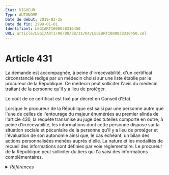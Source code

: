 ```yaml
---
État: VIGUEUR
Type: AUTONOME
Date de début: 2019-03-25
Date de fin: 2999-01-01
Identifiant: LEGIARTI000038310450
URL: article/LEGI/ARTI/00/00/38/31/04/LEGIARTI000038310450.xml
---
```


<h1>Article 431</h1>

La demande est accompagnée, à peine d'irrecevabilité, d'un certificat
circonstancié rédigé par un médecin choisi sur une liste établie par le
procureur de la République. Ce médecin peut solliciter l'avis du médecin
traitant de la personne qu'il y a lieu de protéger.<br />

Le coût de ce certificat est fixé par décret en Conseil d'Etat.<br />

Lorsque le procureur de la République est saisi par une personne autre que l'une
de celles de l'entourage du majeur énumérées au premier alinéa de l'article 430,
la requête transmise au juge des tutelles comporte en outre, à peine
d'irrecevabilité, les informations dont cette personne dispose sur la situation
sociale et pécuniaire de la personne qu'il y a lieu de protéger et l'évaluation
de son autonomie ainsi que, le cas échéant, un bilan des actions personnalisées
menées auprès d'elle. La nature et les modalités de recueil des informations
sont définies par voie réglementaire. Le procureur de la République peut
solliciter du tiers qui l'a saisi des informations complémentaires.


<details>
  <summary><em>Références</em></summary>

  <h2>Articles faisant référence à l'article</h2>
  
  <ul>
    <li>
      <a href="https://legal.tricoteuses.fr//redirection/LEGIARTI000038262758?vers=git&vers=legifrance">LOI n° 2019-222 du 23 mars 2019 de programmation 2018-2022 et de réforme pour la justice - article 9 PARTIELLEMENT_MODIF VIGUEUR, en vigueur depuis le 2019-03-25</a> MODIFIE source
    </li>
  </ul>
  
  <h2>Références faites par l'article</h2>
  
  <ul>
    <li>
      2009-12-23 CITATION cible <a href="https://legal.tricoteuses.fr//redirection/LEGIARTI000039348544?vers=git&vers=legifrance">Arrêté du 23 décembre 2009 relatif à la notice d'information jointe au modèle de mandat de protection future sous seing privé - article Annexe AUTONOME VIGUEUR, en vigueur depuis le 2020-01-01</a>
    </li>
    <li>
      2019-03-23 MODIFIE cible <a href="https://legal.tricoteuses.fr//redirection/LEGIARTI000038262758?vers=git&vers=legifrance">LOI n° 2019-222 du 23 mars 2019 de programmation 2018-2022 et de réforme pour la justice - article 9 PARTIELLEMENT_MODIF VIGUEUR, en vigueur depuis le 2019-03-25</a>
    </li>
    <li>
      2019-12-26 CITATION cible <a href="https://legal.tricoteuses.fr//redirection/LEGITEXT000039746848?vers=git&vers=legifrance">Décret n° 2019-1464 du 26 décembre 2019 relatif à l'évaluation de la situation du majeur à protéger transmise au procureur de la République VIGUEUR</a>
    </li>
    <li>
      2999-01-01 CITATION cible <a href="https://legal.tricoteuses.fr//redirection/LEGIARTI000006427437?vers=git&vers=legifrance">Code civil - article 426 AUTONOME MODIFIE, en vigueur du 2009-01-01 au 2015-02-18</a>
    </li>
    <li>
      2999-01-01 CITATION cible <a href="https://legal.tricoteuses.fr//redirection/LEGIARTI000006428014?vers=git&vers=legifrance">Code civil - article 431-1 AUTONOME ABROGE, en vigueur du 2009-01-01 au 2015-02-18</a>
    </li>
    <li>
      2999-01-01 CITATION cible <a href="https://legal.tricoteuses.fr//redirection/LEGIARTI000030253955?vers=git&vers=legifrance">Code civil - article 432 AUTONOME VIGUEUR, en vigueur depuis le 2015-02-18</a>
    </li>
    <li>
      2999-01-01 CITATION cible <a href="https://legal.tricoteuses.fr//redirection/LEGIARTI000030253950?vers=git&vers=legifrance">Code civil - article 441 AUTONOME VIGUEUR, en vigueur depuis le 2015-02-18</a>
    </li>
    <li>
      2999-01-01 CITATION cible <a href="https://legal.tricoteuses.fr//redirection/LEGIARTI000030253939?vers=git&vers=legifrance">Code civil - article 442 AUTONOME VIGUEUR, en vigueur depuis le 2015-02-18</a>
    </li>
    <li>
      2999-01-01 CITATION cible <a href="https://legal.tricoteuses.fr//redirection/LEGIARTI000039367163?vers=git&vers=legifrance">Code civil - article 481 AUTONOME VIGUEUR, en vigueur depuis le 2020-01-01</a>
    </li>
    <li>
      2999-01-01 CITATION cible <a href="https://legal.tricoteuses.fr//redirection/LEGIARTI000031325162?vers=git&vers=legifrance">Code civil - article 494-4 AUTONOME VIGUEUR, en vigueur depuis le 2016-01-01</a>
    </li>
    <li>
      2999-01-01 CITATION cible <a href="https://legal.tricoteuses.fr//redirection/LEGIARTI000038311052?vers=git&vers=legifrance">Code civil - article 494-6 AUTONOME VIGUEUR, en vigueur depuis le 2019-03-25</a>
    </li>
    <li>
      2999-01-01 CITATION cible <a href="https://legal.tricoteuses.fr//redirection/LEGIARTI000045070675?vers=git&vers=legifrance">Code de la sécurité intérieure - article L256-2 AUTONOME VIGUEUR, en vigueur depuis le 2022-01-26</a>
    </li>
    <li>
      2999-01-01 CITATION cible <a href="https://legal.tricoteuses.fr//redirection/LEGIARTI000038810494?vers=git&vers=legifrance">Code de procédure civile - article 1218 AUTONOME VIGUEUR, en vigueur depuis le 2019-07-25</a>
    </li>
    <li>
      2999-01-01 CITATION cible <a href="https://legal.tricoteuses.fr//redirection/LEGIARTI000038810482?vers=git&vers=legifrance">Code de procédure civile - article 1219 AUTONOME VIGUEUR, en vigueur depuis le 2019-07-25</a>
    </li>
    <li>
      2999-01-01 CITATION cible <a href="https://legal.tricoteuses.fr//redirection/LEGIARTI000020050577?vers=git&vers=legifrance">Code de procédure civile - article 1256 AUTONOME VIGUEUR, en vigueur depuis le 2009-01-01</a>
    </li>
    <li>
      2999-01-01 CITATION cible <a href="https://legal.tricoteuses.fr//redirection/LEGIARTI000050505856?vers=git&vers=legifrance">Code de procédure civile - article 1258 AUTONOME VIGUEUR, en vigueur depuis le 2024-11-18</a>
    </li>
    <li>
      2999-01-01 CITATION cible <a href="https://legal.tricoteuses.fr//redirection/LEGIARTI000050505851?vers=git&vers=legifrance">Code de procédure civile - article 1258-1 AUTONOME VIGUEUR, en vigueur depuis le 2024-11-18</a>
    </li>
    <li>
      2999-01-01 CITATION cible <a href="https://legal.tricoteuses.fr//redirection/LEGIARTI000050505832?vers=git&vers=legifrance">Code de procédure civile - article 1259 AUTONOME VIGUEUR, en vigueur depuis le 2024-11-18</a>
    </li>
    <li>
      2999-01-01 CITATION cible <a href="https://legal.tricoteuses.fr//redirection/LEGIARTI000032104286?vers=git&vers=legifrance">Code de procédure civile - article 1260-3 AUTONOME ABROGE, en vigueur du 2016-02-26 au 2019-07-25</a>
    </li>
    <li>
      2999-01-01 CITATION cible <a href="https://legal.tricoteuses.fr//redirection/LEGIARTI000017993994?vers=git&vers=legifrance">Code de procédure pénale - article D47-24 AUTONOME VIGUEUR, en vigueur depuis le 2009-01-01</a>
    </li>
    <li>
      2999-01-01 CITATION cible <a href="https://legal.tricoteuses.fr//redirection/LEGIARTI000032105823?vers=git&vers=legifrance">Code de procédure pénale - article R217-1 AUTONOME VIGUEUR, en vigueur depuis le 2016-02-26</a>
    </li>
    <li>
      CODIFICATION source Loi 1803-03-14
    </li>
  </ul>
</details>
